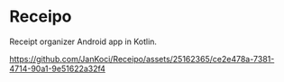 # Receipo
Receipt organizer Android app in Kotlin.



https://github.com/JanKoci/Receipo/assets/25162365/ce2e478a-7381-4714-90a1-9e51622a32f4

